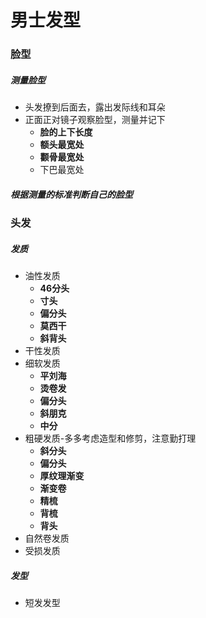 # 男士发型
### 脸型
##### 测量脸型
- 头发撩到后面去，露出发际线和耳朵
- 正面正对镜子观察脸型，测量并记下
  - **脸的上下长度**
  - **额头最宽处**
  - **颧骨最宽处**
  - 下巴最宽处
##### 根据测量的标准判断自己的脸型
### 头发
##### 发质
- 油性发质
  - **46分头**
  - **寸头**
  - **偏分头**
  - **莫西干**
  - **斜背头**
- 干性发质
- 细软发质
  - **平刘海**
  - **烫卷发**
  - **偏分头**
  - **斜朋克**
  - **中分**
- 粗硬发质-多多考虑造型和修剪，注意勤打理
  - **斜分头**
  - **偏分头**
  - **厚纹理渐变**
  - **渐变卷**
  - **精梳**
  - **背梳**
  - **背头**
- 自然卷发质
- 受损发质
##### 发型
- 短发发型
					
